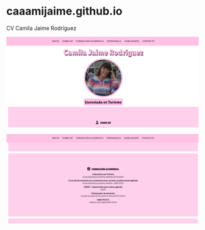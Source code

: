# caaamijaime.github.io
CV Camila Jaime Rodríguez

![](https://github.com/caaamijaime/caaamijaime.github.io/blob/main/captura%20cv.png)

![](https://github.com/caaamijaime/caaamijaime.github.io/blob/main/captura%20cv%202.png)


